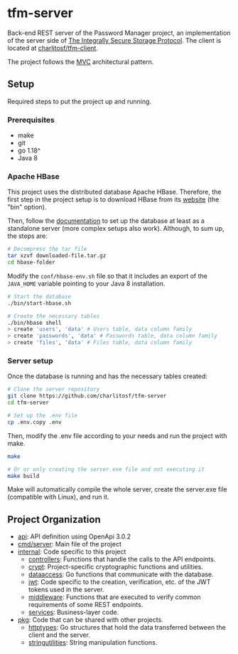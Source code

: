 # tfm-server

Back-end REST server of the Password Manager project, an implementation of the server side of [The Integrally Secure Storage Protocol](http://hdl.handle.net/10045/124732). The client is located at [charlitosf/tfm-client](https://github.com/charlitosf/tfm-client).

The project follows the [MVC](https://en.wikipedia.org/wiki/Model%E2%80%93view%E2%80%93controller) architectural pattern.

## Setup

Required steps to put the project up and running.

### Prerequisites

- make
- git
- go 1.18^
- Java 8

### Apache HBase

This project uses the distributed database Apache HBase. Therefore, the first step in the project setup is to download HBase from its [website](https://hbase.apache.org/downloads.html) (the "bin" option).

Then, follow the [documentation](https://hbase.apache.org/book.html#quickstart) to set up the database at least as a standalone server (more complex setups also work). Although, to sum up, the steps are:

```bash
# Decompress the tar file
tar xzvf downloaded-file.tar.gz
cd hbase-folder
```

Modify the `conf/hbase-env.sh` file so that it includes an export of the `JAVA_HOME` variable pointing to your Java 8 installation.

```bash
# Start the database
./bin/start-hbase.sh
```

```bash
# Create the necessary tables
./bin/hbase shell
> create 'users', 'data' # Users table, data column family
> create 'passwords', 'data' # Passwords table, data column family
> create 'files', 'data' # Files table, data column family
```

### Server setup

Once the database is running and has the necessary tables created:

```bash
# Clone the server repository
git clone https://github.com/charlitosf/tfm-server
cd tfm-server

# Set up the .env file
cp .env.copy .env
```

Then, modify the .env file according to your needs and run the project with make.

```bash
make

# Or or only creating the server.exe file and not executing it
make build
```

Make will automatically compile the whole server, create the server.exe file (compatible with Linux), and run it.

## Project Organization

- [api](https://github.com/charlitosf/tfm-server/tree/master/api): API definition using OpenApi 3.0.2
- [cmd/server](https://github.com/charlitosf/tfm-server/tree/master/cmd/server): Main file of the project
- [internal](https://github.com/charlitosf/tfm-server/tree/master/internal): Code specific to this project
  - [controllers](https://github.com/charlitosf/tfm-server/tree/master/internal/controllers): Functions that handle the calls to the API endpoints.
  - [crypt](https://github.com/charlitosf/tfm-server/tree/master/internal/crypt): Project-specific cryptographic functions and utilities.
  - [dataaccess](https://github.com/charlitosf/tfm-server/tree/master/internal/dataaccess): Go functions that communicate with the database.
  - [jwt](https://github.com/charlitosf/tfm-server/tree/master/internal/jwt): Code specific to the creation, verification, etc. of the JWT tokens used in the server.
  - [middleware](https://github.com/charlitosf/tfm-server/tree/master/internal/middleware): Functions that are executed to verify common requirements of some REST endpoints.
  - [services](https://github.com/charlitosf/tfm-server/tree/master/internal/services): Business-layer code.
- [pkg](https://github.com/charlitosf/tfm-server/tree/master/pkg): Code that can be shared with other projects.
  - [httptypes](https://github.com/charlitosf/tfm-server/tree/master/pkg/httptypes): Go structures that hold the data transferred between the client and the server.
  - [stringutilities](https://github.com/charlitosf/tfm-server/tree/master/pkg/stringutilities): String manipulation functions.
